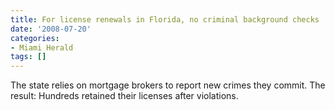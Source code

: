 ```yaml
---
title: For license renewals in Florida, no criminal background checks
date: '2008-07-20'
categories:
- Miami Herald
tags: []
---
```

The state relies on mortgage brokers to report new crimes they commit. The result: Hundreds retained their licenses after violations.